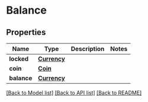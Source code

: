 # Balance

## Properties
Name | Type | Description | Notes
------------ | ------------- | ------------- | -------------
**locked** | [**Currency**](Currency.md) |  | 
**coin** | [**Coin**](Coin.md) |  | 
**balance** | [**Currency**](Currency.md) |  | 

[[Back to Model list]](../README.md#documentation-for-models) [[Back to API list]](../README.md#documentation-for-api-endpoints) [[Back to README]](../README.md)


